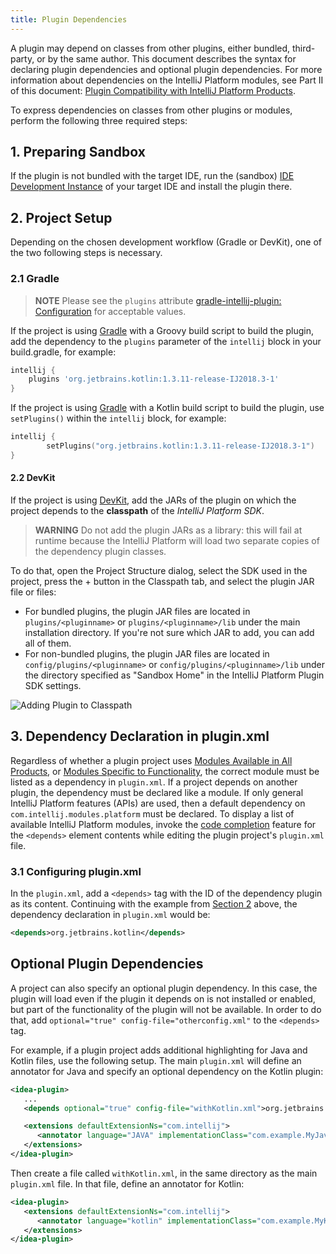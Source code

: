 ```yaml
---
title: Plugin Dependencies
---
```


A plugin may depend on classes from other plugins, either bundled, third-party, or by the same author.
This document describes the syntax for declaring plugin dependencies and optional plugin dependencies.
For more information about dependencies on the IntelliJ Platform modules, see Part II of this document: [Plugin Compatibility with IntelliJ Platform Products](/basics/getting_started/plugin_compatibility.md).
 
To express dependencies on classes from other plugins or modules, perform the following three required steps:

## 1. Preparing Sandbox
If the plugin is not bundled with the target IDE, run the (sandbox) [IDE Development Instance](/basics/ide_development_instance.md) of your target IDE and install the plugin there.

## 2. Project Setup
Depending on the chosen development workflow (Gradle or DevKit), one of the two following steps is necessary.

### 2.1 Gradle
> **NOTE** Please see the `plugins` attribute [gradle-intellij-plugin: Configuration](https://github.com/JetBrains/gradle-intellij-plugin#configuration) for acceptable values.

If the project is using [Gradle](/tutorials/build_system.md) with a Groovy build script to build the plugin, add the dependency to the `plugins` parameter of the `intellij` block in your build.gradle, for example:

```groovy
intellij {
    plugins 'org.jetbrains.kotlin:1.3.11-release-IJ2018.3-1'
}
```

If the project is using [Gradle](/tutorials/build_system.md) with a Kotlin build script to build the plugin, use `setPlugins()` within the `intellij` block, for example:

```kotlin
intellij {
        setPlugins("org.jetbrains.kotlin:1.3.11-release-IJ2018.3-1")
}
```

#### 2.2 DevKit
If the project is using [DevKit](/basics/getting_started/using_dev_kit.md), add the JARs of the plugin on which the project depends to the **classpath** of the *IntelliJ Platform SDK*.

> **WARNING** Do not add the plugin JARs as a library: this will fail at runtime because the IntelliJ Platform will load two separate copies of the dependency plugin classes.

To do that, open the Project Structure dialog, select the SDK used in the project, press the + button in the Classpath tab, and
select the plugin JAR file or files:
* For bundled plugins, the plugin JAR files are located in `plugins/<pluginname>` or `plugins/<pluginname>/lib` under the main installation directory.
  If you're not sure which JAR to add, you can add all of them.
* For non-bundled plugins, the plugin JAR files are located in `config/plugins/<pluginname>` or `config/plugins/<pluginname>/lib` under the directory specified as "Sandbox Home" in the IntelliJ Platform Plugin SDK settings.

![Adding Plugin to Classpath](img/add_plugin_dependency.png)

## 3. Dependency Declaration in plugin.xml
Regardless of whether a plugin project uses [Modules Available in All Products](/basics/getting_started/plugin_compatibility.md#modules-available-in-all-products), or [Modules Specific to Functionality](/basics/getting_started/plugin_compatibility.md#modules-specific-to-functionality), the correct module must be listed as a dependency in `plugin.xml`. 
If a project depends on another plugin, the dependency must be declared like a module.
If only general IntelliJ Platform features (APIs) are used, then a default dependency on `com.intellij.modules.platform` must be declared.
To display a list of available IntelliJ Platform modules, invoke the [code completion](https://www.jetbrains.com/help/idea/auto-completing-code.html#4eac28ba) feature for the `<depends>` element contents while editing the plugin project's `plugin.xml` file.

### 3.1 Configuring plugin.xml
In the `plugin.xml`, add a `<depends>` tag with the ID of the dependency plugin as its content.
Continuing with the example from [Section 2](#2-project-setup) above, the dependency declaration in `plugin.xml` would be:
```xml
<depends>org.jetbrains.kotlin</depends>
```


## Optional Plugin Dependencies
A project can also specify an optional plugin dependency. In this case, the plugin will load even if the plugin it depends on
is not installed or enabled, but part of the functionality of the plugin will not be available. In order to do that,
add `optional="true" config-file="otherconfig.xml"` to the `<depends>` tag.

For example, if a plugin project adds additional highlighting for Java and Kotlin files, use the following setup. 
The main `plugin.xml` will define an annotator for Java and specify an optional dependency on the Kotlin plugin:
```xml
<idea-plugin>
   ...
   <depends optional="true" config-file="withKotlin.xml">org.jetbrains.kotlin</depends>

   <extensions defaultExtensionNs="com.intellij">
      <annotator language="JAVA" implementationClass="com.example.MyJavaAnnotator"/>
   </extensions>
</idea-plugin>
```

Then create a file called `withKotlin.xml`, in the same directory as the main `plugin.xml` file. In that file, define an annotator for Kotlin:
```xml
<idea-plugin>
   <extensions defaultExtensionNs="com.intellij">
      <annotator language="kotlin" implementationClass="com.example.MyKotlinAnnotator"/>
   </extensions>
</idea-plugin>
```

